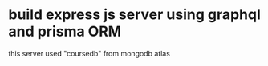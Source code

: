 # build express js server using graphql and prisma ORM

this server used "coursedb" from mongodb atlas
